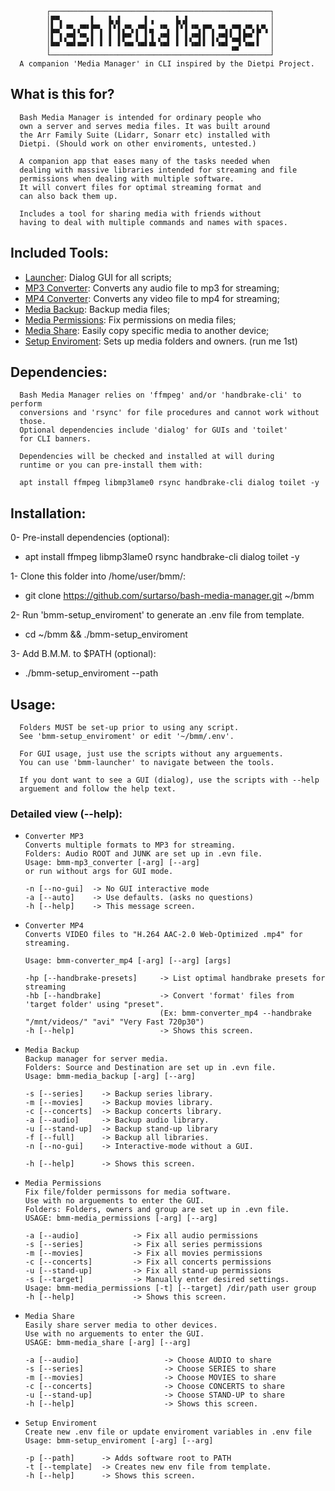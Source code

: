             ┌─────────────────────────────────────────────────┐
            │▛▀▖      ▌   ▙▗▌     ▌▗     ▙▗▌                  │
            │▙▄▘▝▀▖▞▀▘▛▀▖ ▌▘▌▞▀▖▞▀▌▄ ▝▀▖ ▌▘▌▝▀▖▛▀▖▝▀▖▞▀▌▞▀▖▙▀▖│
            │▌ ▌▞▀▌▝▀▖▌ ▌ ▌ ▌▛▀ ▌ ▌▐ ▞▀▌ ▌ ▌▞▀▌▌ ▌▞▀▌▚▄▌▛▀ ▌  │
            │▀▀ ▝▀▘▀▀ ▘ ▘ ▘ ▘▝▀▘▝▀▘▀▘▝▀▘ ▘ ▘▝▀▘▘ ▘▝▀▘▗▄▘▝▀▘▘  │
            └─────────────────────────────────────────────────┘
      A companion 'Media Manager' in CLI inspired by the Dietpi Project.

## What is this for?
      Bash Media Manager is intended for ordinary people who
      own a server and serves media files. It was built around
      the Arr Family Suite (Lidarr, Sonarr etc) installed with
      Dietpi. (Should work on other enviroments, untested.)

      A companion app that eases many of the tasks needed when
      dealing with massive libraries intended for streaming and file 
      permissions when dealing with multiple software.
      It will convert files for optimal streaming format and
      can also back them up.

      Includes a tool for sharing media with friends without
      having to deal with multiple commands and names with spaces.

## Included Tools:
- [Launcher](): Dialog GUI for all scripts;
- [MP3 Converter](): Converts any audio file to mp3 for streaming;
- [MP4 Converter](): Converts any video file to mp4 for streaming;
- [Media Backup](): Backup media files;
- [Media Permissions](): Fix permissions on media files;
- [Media Share](): Easily copy specific media to another device;
- [Setup Enviroment](): Sets up media folders and owners. (run me 1st)

## Dependencies:
      Bash Media Manager relies on 'ffmpeg' and/or 'handbrake-cli' to perform 
      conversions and 'rsync' for file procedures and cannot work without 
      those.
      Optional dependencies include 'dialog' for GUIs and 'toilet'
      for CLI banners.

      Dependencies will be checked and installed at will during
      runtime or you can pre-install them with:

      apt install ffmpeg libmp3lame0 rsync handbrake-cli dialog toilet -y

## Installation:
0- Pre-install dependencies (optional):
- apt install ffmpeg libmp3lame0 rsync handbrake-cli dialog toilet -y

1- Clone this folder into /home/user/bmm/: 
- git clone https://github.com/surtarso/bash-media-manager.git ~/bmm

2- Run 'bmm-setup_enviroment' to generate an .env file from template.
- cd ~/bmm && ./bmm-setup_enviroment

3- Add B.M.M. to $PATH (optional):
- ./bmm-setup_enviroment --path

## Usage:
      Folders MUST be set-up prior to using any script.
      See 'bmm-setup_enviroment' or edit '~/bmm/.env'.

      For GUI usage, just use the scripts without any arguements. 
      You can use 'bmm-launcher' to navigate between the tools.
      
      If you dont want to see a GUI (dialog), use the scripts with --help
      arguement and follow the help text.

### Detailed view (--help):
-     Converter MP3
      Converts multiple formats to MP3 for streaming.
      Folders: Audio ROOT and JUNK are set up in .evn file.
      Usage: bmm-mp3_converter [-arg] [--arg]
      or run without args for GUI mode.

      -n [--no-gui]  -> No GUI interactive mode
      -a [--auto]    -> Use defaults. (asks no questions)
      -h [--help]    -> This message screen.

-     Converter MP4
      Converts VIDEO files to "H.264 AAC-2.0 Web-Optimized .mp4" for streaming.

      Usage: bmm-converter_mp4 [-arg] [--arg] [args]

      -hp [--handbrake-presets]     -> List optimal handbrake presets for streaming
      -hb [--handbrake]             -> Convert 'format' files from 'target folder' using "preset".
                                    (Ex: bmm-converter_mp4 --handbrake "/mnt/videos/" "avi" "Very Fast 720p30")
      -h [--help]                   -> Shows this screen.

-     Media Backup
      Backup manager for server media.
      Folders: Source and Destination are set up in .evn file.
      Usage: bmm-media_backup [-arg] [--arg]

      -s [--series]    -> Backup series library.
      -m [--movies]    -> Backup movies library.
      -c [--concerts]  -> Backup concerts library.
      -a [--audio]     -> Backup audio library.
      -u [--stand-up]  -> Backup stand-up library
      -f [--full]      -> Backup all libraries.
      -n [--no-gui]    -> Interactive-mode without a GUI.

      -h [--help]      -> Shows this screen.

-     Media Permissions
      Fix file/folder permissons for media software.
      Use with no arguements to enter the GUI.
      Folders: Folders, owners and group are set up in .evn file.
      USAGE: bmm-media_permissions [-arg] [--arg]

      -a [--audio]            -> Fix all audio permissions
      -s [--series]           -> Fix all series permissions
      -m [--movies]           -> Fix all movies permissions
      -c [--concerts]         -> Fix all concerts permissions
      -u [--stand-up]         -> Fix all stand-up permissions
      -s [--target]           -> Manually enter desired settings.
      Usage: bmm-media_permissions [-t] [--target] /dir/path user group
      -h [--help]             -> Shows this screen.

-     Media Share
      Easily share server media to other devices.
      Use with no arguements to enter the GUI.
      USAGE: bmm-media_share [-arg] [--arg]

      -a [--audio]                   -> Choose AUDIO to share
      -s [--series]                  -> Choose SERIES to share
      -m [--movies]                  -> Choose MOVIES to share
      -c [--concerts]                -> Choose CONCERTS to share
      -u [--stand-up]                -> Choose STAND-UP to share
      -h [--help]                    -> Shows this screen.

-     Setup Enviroment
      Create new .env file or update enviroment variables in .env file
      Usage: bmm-setup_enviroment [-arg] [--arg]

      -p [--path]      -> Adds software root to PATH
      -t [--template]  -> Creates new env file from template.
      -h [--help]      -> Shows this screen.
